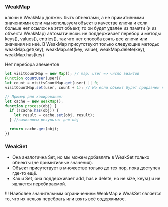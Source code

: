 ### WeakMap

ключи в WeakMap должны быть объектами, а не примитивными значениями
если мы используем объект в качестве ключа и если больше нет ссылок на этот объект, то он будет удалён из памяти
(и из объекта WeakMap) автоматически.
не поддерживает перебор и методы keys(), values(), entries(), так что нет способа взять все ключи или
значения из неё.
В WeakMap присутствуют только следующие методы: weakMap.get(key), weakMap.set(key, value), weakMap.delete(key), weakMap.has(key)

Нет перебора элементов

```js
let visitCountMap = new Map(); // map: user => число визитов
Function countUser(user){
let count = visitsCountMap.get(user) || 0;
visitCountMap.set(user, count + 1); // Но если объект будет приравнен к нулю, то он останется в памяти,  так как существует еще в Map, если заменить на WeakMap, то при удалении объекта, он также удалится из  коллекции

// Пример для кэширования:
let cache = new WeakMap();
function process(obj) {
  if (!cache.has(obj)) {
    let result = cache.set(obj, result);
  } //вычисляем результат для obj

  return cache.get(obj);
}}
```

### WeakSet

- Она аналогична Set, но мы можем добавлять в WeakSet только объекты (не примитивные значения).
- Объект присутствует в множестве только до тех пор, пока доступен где-то ещё.
- Как и Set, она поддерживает add, has и delete, но не size, keys() и не является перебираемой.

!!! Наиболее значительным ограничением WeakMap и WeakSet является то, что их нельзя перебрать или взять
всё содержимое.
